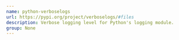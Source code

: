 ```yaml
---
name: python-verboselogs
url: https://pypi.org/project/verboselogs/#files
description: Verbose logging level for Python's logging module.
group: None
---
```

